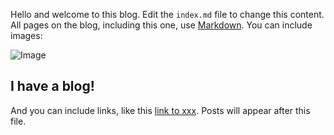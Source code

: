 Hello and welcome to this blog. Edit the `index.md` file to change this content. All pages on the blog, including this one, use [Markdown](https://guides.github.com/features/mastering-markdown/). You can include images:

![Image](images/.png)

## I have a blog!

And you can include links, like this [link to xxx](https://www.xxx). Posts will appear after this file. 
